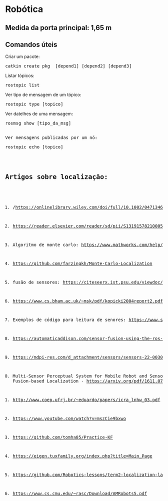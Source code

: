 # Robótica

## Medida da porta principal: 1,65 m

## Comandos úteis

Criar um pacote:
<pre>
catkin_create_pkg <package_name> [depend1] [depend2] [depend3]
</pre>

Listar tópicos:
<pre>
rostopic list
</pre>

Ver tipo de mensagem de um tópico:
<pre>
rostopic type [topico]
</pre>

Ver datelhes de uma mensagem:
<pre>
rosmsg show [tipo_da_msg]
<pre>

Ver mensagens publicadas por um nó:
<pre>
rostopic echo [topico]
</pre>

## Artigos sobre localização: 

1) /https://onlinelibrary.wiley.com/doi/full/10.1002/047134608X.W8318
                           
2) https://reader.elsevier.com/reader/sd/pii/S1319157821000550?token=B080EC17C1F027793B74A74C256DBF6BCBC5462E875DC1E96FA819F67AA1ECE59688F3B9C6B79D9793AA4D0A70E0B8B9&originRegion=us-east-1&originCreation=20220330140023

3) Algoritmo de monte carlo: https://www.mathworks.com/help/nav/ug/monte-carlo-localization-algorithm.html

4) https://github.com/farzingkh/Monte-Carlo-Localization

5) fusão de sensores: https://citeseerx.ist.psu.edu/viewdoc/download?doi=10.1.1.324.3069&rep=rep1&type=pdf

6) https://www.cs.bham.ac.uk/~msk/pdf/kopicki2004report2.pdf

7) Exemplos de código para leitura de senores: https://www.stereolabs.com/docs/ros/sensor-data/

8) https://automaticaddison.com/sensor-fusion-using-the-ros-robot-pose-ekf-package/

9) https://mdpi-res.com/d_attachment/sensors/sensors-22-00305/article_deploy/sensors-22-00305.pdf

10) Multi-Sensor Perceptual System for Mobile Robot and Sensor Fusion-based Localization - https://arxiv.org/pdf/1611.07114.pdf

11) http://www.coep.ufrj.br/~eduardo/papers/icra_lnhw_03.pdf

12) https://www.youtube.com/watch?v=mszCie9bxwo

13) https://github.com/tomha85/Practice-KF

14) https://eigen.tuxfamily.org/index.php?title=Main_Page 

15) https://github.com/Robotics-lessons/term2-localization-lab 

16) https://www.cs.cmu.edu/~rasc/Download/AMRobots5.pdf

